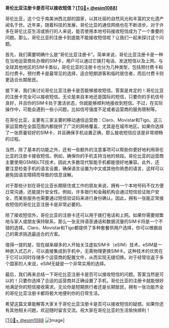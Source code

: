 **哥伦比亚注册卡是否可以接收短信？[[TG💪+ @esim1088](https://t.me/s/esim1088)]**

哥伦比亚，这个位于南美洲西北部的国家，以其壮丽的自然风光和丰富的文化遗产闻名于世。近年来，随着科技的发展，哥伦比亚的通信网络也在不断进步。对于许多在哥伦比亚生活或旅行的人来说，能否使用本地号码接收短信成为了一个重要的问题。那么，哥伦比亚的注册卡到底能不能接收短信呢？让我们一起来探讨这个问题。

首先，我们需要明确什么是“哥伦比亚注册卡”。简单来说，哥伦比亚注册卡是一种在当地运营商处办理的SIM卡，用户可以通过它拨打电话、发送短信以及上网。与全球其他地区的SIM卡类似，哥伦比亚的注册卡也分为几种类型，包括预付费卡和后付费卡。预付费卡是最常见的选择，适合短期游客和临时居住者，而后付费卡则更适合长期居民。

接下来，我们来讨论哥伦比亚注册卡是否能够接收短信。答案是肯定的！哥伦比亚的注册卡完全可以接收短信。无论是来自本地还是国际的短信，只要你的手机信号良好，并且你的SIM卡处于激活状态，你就能够顺利地接收到短信。不过，在实际操作中，可能会遇到一些小问题，比如信号强度不足或者运营商的服务限制等。

在哥伦比亚，主要有三家主要的移动通信运营商：Claro、Movistar和Tigo。这三家运营商在全国范围内都提供了广泛的网络覆盖，尤其是在城市地区。如果你选择了一张质量较好的SIM卡，并且确保手机设置正确，那么接收短信应该是非常顺畅的过程。

当然，除了基本的功能之外，还有一些额外的注意事项可以帮助你更好地利用哥伦比亚的注册卡接收短信。例如，确保你的手机支持当地的频段。哥伦比亚的运营商主要使用GSM和LTE技术，因此大多数现代智能手机都能很好地兼容。此外，还要注意检查手机的语言设置，确保语言设置为中文或其他你熟悉的语言，这样可以避免因语言障碍而导致的信息误解。

对于那些计划在哥伦比亚长期居住或工作的朋友来说，拥有一个本地号码不仅方便日常沟通，还能提升安全性。例如，许多银行和金融机构会通过短信验证账户安全，而某些服务也需要通过短信验证码来进行身份确认。因此，拥有一张能正常接收短信的哥伦比亚注册卡是非常必要的。

除了接收短信外，哥伦比亚的注册卡还可以用于拨打电话和上网。如果你需要频繁地与家人或朋友保持联系，那么一张支持语音通话和数据流量的SIM卡将是一个不错的选择。Claro、Movistar和Tigo都提供了多种套餐供用户选择，你可以根据自己的需求挑选最适合的方案。

值得一提的是，现在越来越多的人开始关注虚拟SIM卡（eSIM）技术。eSIM是一种嵌入式芯片，可以直接集成到手机中，无需物理更换SIM卡。这种技术的优势在于它可以同时存储多个运营商的配置文件，从而实现无缝切换。对于经常往返于多个国家的人来说，eSIM无疑是一个非常实用的选择。

最后，我们再来总结一下哥伦比亚注册卡是否可以接收短信的问题。答案当然是可以的！只要你选择了合适的运营商并正确设置了手机，哥伦比亚的注册卡就能很好地满足你的短信接收需求。无论你是短期旅行者还是长期居民，拥有一张功能齐全的哥伦比亚注册卡都将极大地便利你的日常生活。

希望这篇文章能解答大家关于哥伦比亚注册卡是否可以接收短信的疑惑。如果你还有其他相关问题，欢迎随时留言交流。祝大家在哥伦比亚的生活愉快顺利！

[[TG💪+ @esim1088](https://t.me/s/esim1088) ![Image](https://i.postimg.cc/4NQfJmqS/Snipaste-2025-05-13-00-14-12.png)]